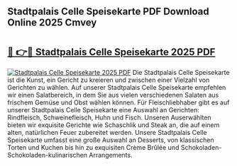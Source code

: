 ## Stadtpalais Celle Speisekarte PDF Download Online 2025 Cmvey

# <h2><a href="http://gc8mzt3.nevu.top/?p=Stadtpalais+Celle+Speisekarte">🔗 👉🔴 Stadtpalais Celle Speisekarte 2025 PDF</a></h2>

[![Stadtpalais Celle Speisekarte 2025 PDF](https://i.imgur.com/dBaPXMq.png)](http://gc8mzt3.nevu.top/?p=Stadtpalais+Celle+Speisekarte)
Die Stadtpalais Celle Speisekarte ist die Kunst, ein Gericht zu kreieren und zwischen einer Vielzahl von Gerichten zu wählen. Auf unserer Stadtpalais Celle Speisekarte empfehlen wir einen Salatbereich, in dem Sie aus vielen verschiedenen Salaten aus frischem Gemüse und Obst wählen können. Für Fleischliebhaber gibt es auf unserer Stadtpalais Celle Speisekarte eine Auswahl an Gerichten: Rindfleisch, Schweinefleisch, Huhn und Fisch. Unseren Auserwählten bieten wir exquisite Gerichte wie Schaschlik und Steak an, die auf einem alten, natürlichen Feuer zubereitet werden. Unsere Stadtpalais Celle Speisekarte umfasst eine große Auswahl an Desserts, von klassischen Torten und Kuchen bis hin zu exquisiten Crème Brûlée und Schokoladen-Schokoladen-kulinarischen Arrangements.
